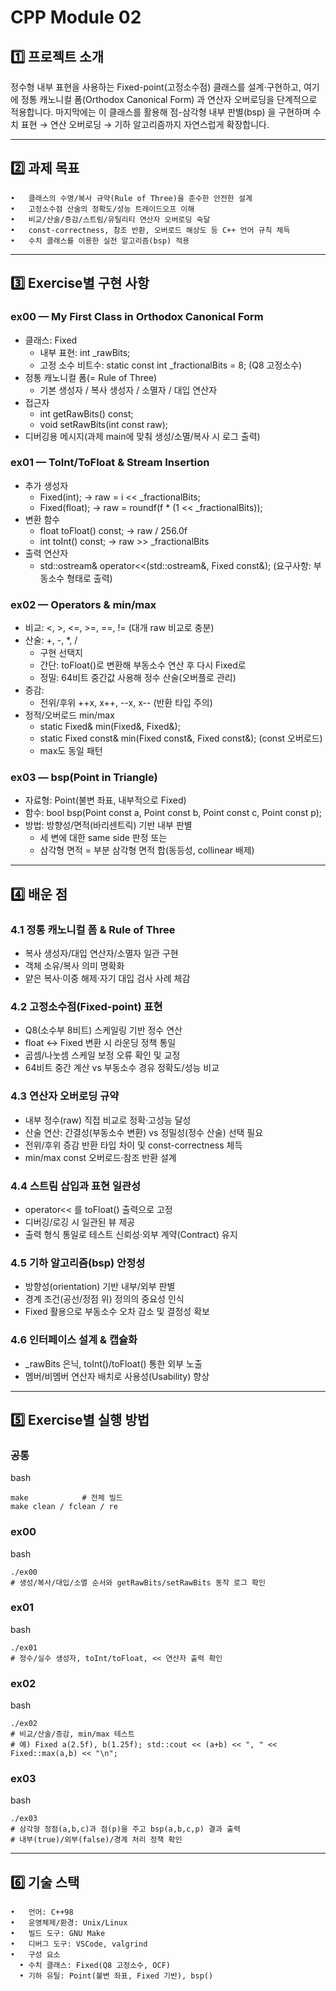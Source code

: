# CPP Module 02

## 1️⃣ 프로젝트 소개

정수형 내부 표현을 사용하는 Fixed-point(고정소수점) 클래스를 설계·구현하고, 여기에 정통 캐노니컬 폼(Orthodox Canonical Form) 과 연산자 오버로딩을 단계적으로 적용합니다. 마지막에는 이 클래스를 활용해 점-삼각형 내부 판별(bsp) 을 구현하며 수치 표현 → 연산 오버로딩 → 기하 알고리즘까지 자연스럽게 확장합니다.

---

## 2️⃣ 과제 목표
	•	클래스의 수명/복사 규약(Rule of Three)을 준수한 안전한 설계
	•	고정소수점 산술의 정확도/성능 트레이드오프 이해
	•	비교/산술/증감/스트림/유틸리티 연산자 오버로딩 숙달
	•	const-correctness, 참조 반환, 오버로드 해상도 등 C++ 언어 규칙 체득
	•	수치 클래스를 이용한 실전 알고리즘(bsp) 적용

---

## 3️⃣ Exercise별 구현 사항

### ex00 — My First Class in Orthodox Canonical Form
* 클래스: Fixed
  - 내부 표현: int _rawBits;
  - 고정 소수 비트수: static const int _fractionalBits = 8; (Q8 고정소수)
* 정통 캐노니컬 폼(= Rule of Three)
  - 기본 생성자 / 복사 생성자 / 소멸자 / 대입 연산자
* 접근자
  - int  getRawBits() const;
  - void setRawBits(int const raw);
* 디버깅용 메시지(과제 main에 맞춰 생성/소멸/복사 시 로그 출력)

### ex01 — ToInt/ToFloat & Stream Insertion
* 추가 생성자
  - Fixed(int);  → raw = i << _fractionalBits;
  - Fixed(float); → raw = roundf(f * (1 << _fractionalBits));
* 변환 함수
  - float toFloat() const; → raw / 256.0f
  - int   toInt()   const; → raw >> _fractionalBits
* 출력 연산자
  - std::ostream& operator<<(std::ostream&, Fixed const&); (요구사항: 부동소수 형태로 출력)

### ex02 — Operators & min/max
* 비교: <, >, <=, >=, ==, !=  (대개 raw 비교로 충분)
* 산술: +, -, *, /
  - 구현 선택지
  - 간단: toFloat()로 변환해 부동소수 연산 후 다시 Fixed로
  - 정밀: 64비트 중간값 사용해 정수 산술(오버플로 관리)
* 증감:
  - 전위/후위 ++x, x++, --x, x-- (반환 타입 주의)
* 정적/오버로드 min/max
  - static Fixed&       min(Fixed&, Fixed&);
  - static Fixed const& min(Fixed const&, Fixed const&); (const 오버로드)
  - max도 동일 패턴

### ex03 — bsp(Point in Triangle)
* 자료형: Point(불변 좌표, 내부적으로 Fixed)
* 함수: bool bsp(Point const a, Point const b, Point const c, Point const p);
* 방법: 방향성/면적(바리센트릭) 기반 내부 판별
  - 세 변에 대한 same side 판정 또는
  - 삼각형 면적 = 부분 삼각형 면적 합(동등성, collinear 배제)

---

## 4️⃣ 배운 점

### 4.1 정통 캐노니컬 폼 & Rule of Three
* 복사 생성자/대입 연산자/소멸자 일관 구현
* 객체 소유/복사 의미 명확화
* 얕은 복사·이중 해제·자기 대입 검사 사례 체감

### 4.2 고정소수점(Fixed-point) 표현
* Q8(소수부 8비트) 스케일링 기반 정수 연산
* float ↔ Fixed 변환 시 라운딩 정책 통일
* 곱셈/나눗셈 스케일 보정 오류 확인 및 교정
* 64비트 중간 계산 vs 부동소수 경유 정확도/성능 비교

### 4.3 연산자 오버로딩 규약
* 내부 정수(raw) 직접 비교로 정확·고성능 달성
* 산술 연산: 간결성(부동소수 변환) vs 정밀성(정수 산술) 선택 필요
* 전위/후위 증감 반환 타입 차이 및 const-correctness 체득
* min/max const 오버로드·참조 반환 설계

### 4.4 스트림 삽입과 표현 일관성
* operator<< 를 toFloat() 출력으로 고정
* 디버깅/로깅 시 일관된 뷰 제공
* 출력 형식 통일로 테스트 신뢰성·외부 계약(Contract) 유지

### 4.5 기하 알고리즘(bsp) 안정성
* 방향성(orientation) 기반 내부/외부 판별
* 경계 조건(공선/정점 위) 정의의 중요성 인식
* Fixed 활용으로 부동소수 오차 감소 및 결정성 확보

### 4.6 인터페이스 설계 & 캡슐화
* _rawBits 은닉, toInt()/toFloat() 통한 외부 노출
* 멤버/비멤버 연산자 배치로 사용성(Usability) 향상


---

## 5️⃣ Exercise별 실행 방법

### 공통

bash
```
make            # 전체 빌드
make clean / fclean / re
```

### ex00

bash
```
./ex00
# 생성/복사/대입/소멸 순서와 getRawBits/setRawBits 동작 로그 확인
```

### ex01

bash
```
./ex01
# 정수/실수 생성자, toInt/toFloat, << 연산자 출력 확인
```

### ex02

bash
```
./ex02
# 비교/산술/증감, min/max 테스트
# 예) Fixed a(2.5f), b(1.25f); std::cout << (a+b) << ", " << Fixed::max(a,b) << "\n";
```

### ex03

bash
```
./ex03
# 삼각형 정점(a,b,c)과 점(p)을 주고 bsp(a,b,c,p) 결과 출력
# 내부(true)/외부(false)/경계 처리 정책 확인
```

---

## 6️⃣ 기술 스택
	•	언어: C++98
	•	운영체제/환경: Unix/Linux
	•	빌드 도구: GNU Make
	•	디버그 도구: VSCode, valgrind
	•	구성 요소
	  •	수치 클래스: Fixed(Q8 고정소수, OCF)
	  •	기하 유틸: Point(불변 좌표, Fixed 기반), bsp()
